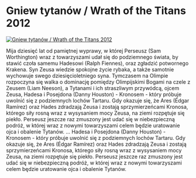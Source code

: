 Gniew tytanów / Wrath of the Titans 2012 
=============
[![Gniew tytanów / Wrath of the Titans 2012 ](http://vidos.pl/images/player.gif)](http://vidos.pl/gniew-tytanow-wrath-of-the-titans-2012)

 Mija dziesięć lat od pamiętnej wyprawy, w której Perseusz (Sam Worthington) wraz z towarzyszami udał się do podziemnego świata, by stawić czoła samemu Hadesowi (Ralph Fiennes), oraz zgładzić potwornego Krakena. Syn Zeusa wiedzie spokojne życie rybaka, a także samotnie wychowuje swego dziesięcioletniego syna. Tymczasem na Olimpie rozpoczyna się walka o dominację pomiędzy Olimpijskimi Bogami na czele z Zeusem (Liam Neeson), a Tytanami i ich straszliwym przywódcą, ojcem Zeusa, Hadesa i Posejdona (Danny Houston) - Kronosem - który próbuje uwolnić się z podziemnych lochów Tartaru. Gdy okazuje się, że Ares (Édgar Ramírez) oraz Hades zdradzają Zeusa i zostają sprzymierzeńcami Kronosa, którego siły rosną wraz z wysysaniem mocy Zeusa, na ziemi rozpętuje się piekło. Perseusz jeszcze raz zmuszony jest udać się w niebezpieczną podróż, w której wraz z nowymi towarzyszami celem będzie uratowanie ojca i obalenie Tytanów.  ... Hadesa i Posejdona (Danny Houston) - Kronosem - który próbuje uwolnić się z podziemnych lochów Tartaru. Gdy okazuje się, że Ares (Édgar Ramírez) oraz Hades zdradzają Zeusa i zostają sprzymierzeńcami Kronosa, którego siły rosną wraz z wysysaniem mocy Zeusa, na ziemi rozpętuje się piekło. Perseusz jeszcze raz zmuszony jest udać się w niebezpieczną podróż, w której wraz z nowymi towarzyszami celem będzie uratowanie ojca i obalenie Tytanów.
